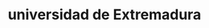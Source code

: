 ---
title: "universidad de Extremadura"
external_link: "https://www.unex.es/organizacion/servicios-universitarios/oficinas/calidad/calidad/sistema-interno-de-garantia-de-calidad/curso-20-21-adaptacion-nueva-normalidad-covid-19"
type: "extremadura"
img: "./images/universidades/universidad_de_extremadura.png"
file_title: "Acuerdo Adaptación Enseñanza"
file_link: "https://www.unex.es/organizacion/gobierno/vicerrectorados/vicecal/archivos/ficheros/ficheros-covid-19/nueva-normalidad-covid19/P_3_1_Plan_curso_20_21_Aprobado_CdG.</a><i class='fas fa-external-link-alt'></i>"
---
